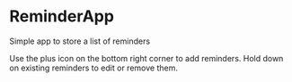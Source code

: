 # ReminderApp
Simple app to store a list of reminders

Use the plus icon on the bottom right corner to add reminders. Hold down on existing reminders to edit or remove them.
